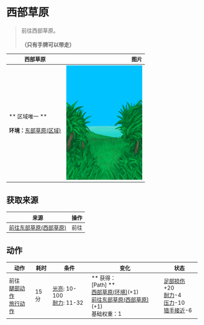 # 西部草原  
> 前往西部草原。<br><br><b>（只有手牌可以带走）</b>  
  
  西部草原  |   图片   
 ----  |  ----:   
 ** 区域唯一 **<br><br>**环境：**[东部草原(区域)](GrasslandsE.md)  |  <img decoding="async" src="Sprite/GrasslandsPath.png" href="a.md" style="max-width:300px;max-height:300px;">   
  
## 获取来源  
来源  |  操作  
----  |  ----  
[前往东部草原(西部草原)](Path_GrasslandsWToGrasslandsE.md)  |  前往  
## 动作  
动作  |  耗时  |  条件  |  变化  |  状态  
----  |  ----  |  ----  |  ----  |  ----  
前往<br>[腿部动作](LegAction.md)<br>[旅行动作](TravelAction.md)  |  15分  |  [光亮](Light.md): 10-100<br>[耐力](Stamina.md): 11-32  |  ** 获得： **<br>** [Path] **<br>  [西部草原(环境)](Env_GrasslandsW.md)(+1)<br>  [前往东部草原(西部草原)](Path_GrasslandsWToGrasslandsE.md)(+1)<br>基础权重：1<br>  |  [足部损伤](FootDamage.md)+20<br>[耐力](Stamina.md)-4<br>[压力](Stress.md)-10<br>[猎手接近](HuntersProximity.md)-6  
